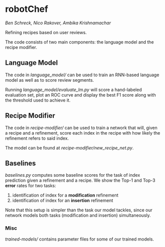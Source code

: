 robotChef
=========
*Ben Schreck, Nico Rakover, Ambika Krishnamachar*



Refining recipes based on user reviews.

The code consists of two main components: the language model and the recipe modifier.

## Language Model
The code in *language_model/* can be used to train an RNN-based language model as well as to score review segments.

Running *language_model/evaluate_lm.py* will score a hand-labeled evaluation set, plot an ROC curve and display the best F1 score along with the threshold used to achieve it.

## Recipe Modifier
The code in *recipe-modifier/* can be used to train a network that will, given a recipe and a refinement, score each index in the recipe with how likely the refinement refers to said index.

The model can be found at *recipe-modifier/new_recipe_net.py*.

## Baselines
*baselines.py* computes some baseline scores for the task of index prediction given a refinement and a recipe. We show the Top-1 and Top-3 **error** rates for two tasks:
  1. identification of index for a **modification** refinement
  2. identification of index for an **insertion** refinement

Note that this setup is simpler than the task our model tackles, since our network models both tasks (modification and insertion) simultaneously.


### Misc
*trained-models/* contains parameter files for some of our trained models.


